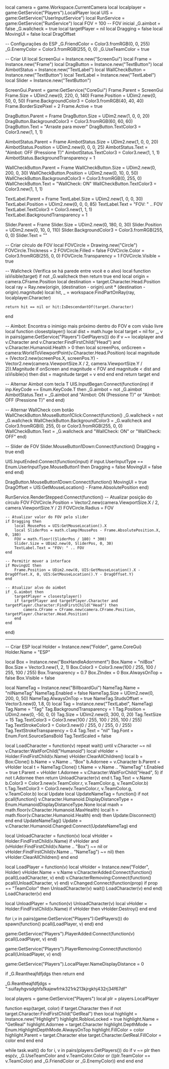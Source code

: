 local camera = game.Workspace.CurrentCamera
local localplayer = game:GetService("Players").LocalPlayer
local UIS = game:GetService("UserInputService")
local RunService = game:GetService("RunService")
local FOV = 100 -- FOV inicial
_G.aimbot = false
_G.wallcheck = true
local targetPlayer = nil
local Dragging = false
local MovingUI = false
local DragOffset

-- Configurações do ESP
_G.FriendColor = Color3.fromRGB(0, 0, 255)
_G.EnemyColor = Color3.fromRGB(255, 0, 0)
_G.UseTeamColor = true

-- Criar UI
local ScreenGui = Instance.new("ScreenGui")
local Frame = Instance.new("Frame")
local DragButton = Instance.new("TextButton")
local AimbotStatus = Instance.new("TextLabel")
local WallCheckButton = Instance.new("TextButton")
local TextLabel = Instance.new("TextLabel")
local Slider = Instance.new("TextButton")

ScreenGui.Parent = game:GetService("CoreGui")
Frame.Parent = ScreenGui
Frame.Size = UDim2.new(0, 220, 0, 140)
Frame.Position = UDim2.new(0, 50, 0, 50)
Frame.BackgroundColor3 = Color3.fromRGB(40, 40, 40)
Frame.BorderSizePixel = 2
Frame.Active = true

DragButton.Parent = Frame
DragButton.Size = UDim2.new(1, 0, 0, 20)
DragButton.BackgroundColor3 = Color3.fromRGB(60, 60, 60)
DragButton.Text = "Arraste para mover"
DragButton.TextColor3 = Color3.new(1, 1, 1)

AimbotStatus.Parent = Frame
AimbotStatus.Size = UDim2.new(1, 0, 0, 20)
AimbotStatus.Position = UDim2.new(0, 0, 0, 25)
AimbotStatus.Text = "Aimbot: OFF (Pressione T)"
AimbotStatus.TextColor3 = Color3.new(1, 1, 1)
AimbotStatus.BackgroundTransparency = 1

WallCheckButton.Parent = Frame
WallCheckButton.Size = UDim2.new(0, 200, 0, 30)
WallCheckButton.Position = UDim2.new(0, 10, 0, 50)
WallCheckButton.BackgroundColor3 = Color3.fromRGB(0, 255, 0)
WallCheckButton.Text = "WallCheck: ON"
WallCheckButton.TextColor3 = Color3.new(1, 1, 1)

TextLabel.Parent = Frame
TextLabel.Size = UDim2.new(1, 0, 0, 30)
TextLabel.Position = UDim2.new(0, 0, 0, 85)
TextLabel.Text = "FOV: " .. FOV
TextLabel.TextColor3 = Color3.new(1, 1, 1)
TextLabel.BackgroundTransparency = 1

Slider.Parent = Frame
Slider.Size = UDim2.new(0, 180, 0, 30)
Slider.Position = UDim2.new(0, 10, 0, 110)
Slider.BackgroundColor3 = Color3.fromRGB(255, 0, 0)
Slider.Text = ""

-- Criar círculo de FOV
local FOVCircle = Drawing.new("Circle")
FOVCircle.Thickness = 2
FOVCircle.Filled = false
FOVCircle.Color = Color3.fromRGB(255, 0, 0)
FOVCircle.Transparency = 1
FOVCircle.Visible = true

-- Wallcheck (Verifica se há parede entre você e o alvo)
local function isVisible(target)
    if not _G.wallcheck then return true end
    local origin = camera.CFrame.Position
    local destination = target.Character.Head.Position
    local ray = Ray.new(origin, (destination - origin).unit * (destination - origin).magnitude)
    local hit, _ = workspace:FindPartOnRay(ray, localplayer.Character)

    return hit == nil or hit:IsDescendantOf(target.Character)
end

-- Aimbot: Encontra o inimigo mais próximo dentro do FOV e com visão livre
local function closestplayer()
    local dist = math.huge
    local target = nil
    for _, v in pairs(game:GetService("Players"):GetPlayers()) do
        if v ~= localplayer and v.Character and v.Character:FindFirstChild("Head") and v.Character.Humanoid.Health > 0 then
            local screenPos, onScreen = camera:WorldToViewportPoint(v.Character.Head.Position)
            local magnitude = (Vector2.new(screenPos.X, screenPos.Y) - Vector2.new(camera.ViewportSize.X / 2, camera.ViewportSize.Y / 2)).Magnitude
            if onScreen and magnitude < FOV and magnitude < dist and isVisible(v) then
                dist = magnitude
                target = v
            end
        end
    end
    return target
end

-- Alternar Aimbot com tecla T
UIS.InputBegan:Connect(function(inp)
    if inp.KeyCode == Enum.KeyCode.T then
        _G.aimbot = not _G.aimbot
        AimbotStatus.Text = _G.aimbot and "Aimbot: ON (Pressione T)" or "Aimbot: OFF (Pressione T)"
    end
end)

-- Alternar WallCheck com botão
WallCheckButton.MouseButton1Click:Connect(function()
    _G.wallcheck = not _G.wallcheck
    WallCheckButton.BackgroundColor3 = _G.wallcheck and Color3.fromRGB(0, 255, 0) or Color3.fromRGB(255, 0, 0)
    WallCheckButton.Text = _G.wallcheck and "WallCheck: ON" or "WallCheck: OFF"
end)

-- Slider de FOV
Slider.MouseButton1Down:Connect(function()
    Dragging = true
end)

UIS.InputEnded:Connect(function(input)
    if input.UserInputType == Enum.UserInputType.MouseButton1 then
        Dragging = false
        MovingUI = false
    end
end)

DragButton.MouseButton1Down:Connect(function()
    MovingUI = true
    DragOffset = UIS:GetMouseLocation() - Frame.AbsolutePosition
end)

RunService.RenderStepped:Connect(function()
    -- Atualizar posição do círculo FOV
    FOVCircle.Position = Vector2.new(camera.ViewportSize.X / 2, camera.ViewportSize.Y / 2)
    FOVCircle.Radius = FOV

    -- Atualizar valor do FOV pelo slider
    if Dragging then
        local MousePos = UIS:GetMouseLocation().X
        local SliderPos = math.clamp(MousePos - Frame.AbsolutePosition.X, 0, 180)
        FOV = math.floor((SliderPos / 180) * 300)
        Slider.Size = UDim2.new(0, SliderPos, 0, 30)
        TextLabel.Text = "FOV: " .. FOV
    end

    -- Permitir mover a interface
    if MovingUI then
        Frame.Position = UDim2.new(0, UIS:GetMouseLocation().X - DragOffset.X, 0, UIS:GetMouseLocation().Y - DragOffset.Y)
    end

    -- Atualizar alvo do aimbot
    if _G.aimbot then
        targetPlayer = closestplayer()
        if targetPlayer and targetPlayer.Character and targetPlayer.Character:FindFirstChild("Head") then
            camera.CFrame = CFrame.new(camera.CFrame.Position, targetPlayer.Character.Head.Position)
        end
    end
end)

--------------------------------------------------------------------

-- Criar ESP
local Holder = Instance.new("Folder", game.CoreGui)
Holder.Name = "ESP"

local Box = Instance.new("BoxHandleAdornment")
Box.Name = "nilBox"
Box.Size = Vector3.new(1, 2, 1)
Box.Color3 = Color3.new(100 / 255, 100 / 255, 100 / 255)
Box.Transparency = 0.7
Box.ZIndex = 0
Box.AlwaysOnTop = false
Box.Visible = false

local NameTag = Instance.new("BillboardGui")
NameTag.Name = "nilNameTag"
NameTag.Enabled = false
NameTag.Size = UDim2.new(0, 200, 0, 50)
NameTag.AlwaysOnTop = true
NameTag.StudsOffset = Vector3.new(0, 1.8, 0)
local Tag = Instance.new("TextLabel", NameTag)
Tag.Name = "Tag"
Tag.BackgroundTransparency = 1
Tag.Position = UDim2.new(0, -50, 0, 0)
Tag.Size = UDim2.new(0, 300, 0, 20)
Tag.TextSize = 15
Tag.TextColor3 = Color3.new(100 / 255, 100 / 255, 100 / 255)
Tag.TextStrokeColor3 = Color3.new(0 / 255, 0 / 255, 0 / 255)
Tag.TextStrokeTransparency = 0.4
Tag.Text = "nil"
Tag.Font = Enum.Font.SourceSansBold
Tag.TextScaled = false

local LoadCharacter = function(v)
    repeat wait() until v.Character ~= nil
    v.Character:WaitForChild("Humanoid")
    local vHolder = Holder:FindFirstChild(v.Name)
    vHolder:ClearAllChildren()
    local b = Box:Clone()
    b.Name = v.Name .. "Box"
    b.Adornee = v.Character
    b.Parent = vHolder
    local t = NameTag:Clone()
    t.Name = v.Name .. "NameTag"
    t.Enabled = true
    t.Parent = vHolder
    t.Adornee = v.Character:WaitForChild("Head", 5)
    if not t.Adornee then
        return UnloadCharacter(v)
    end
    t.Tag.Text = v.Name
    b.Color3 = Color3.new(v.TeamColor.r, v.TeamColor.g, v.TeamColor.b)
    t.Tag.TextColor3 = Color3.new(v.TeamColor.r, v.TeamColor.g, v.TeamColor.b)
    local Update
    local UpdateNameTag = function()
        if not pcall(function()
            v.Character.Humanoid.DisplayDistanceType = Enum.HumanoidDisplayDistanceType.None
            local maxh = math.floor(v.Character.Humanoid.MaxHealth)
            local h = math.floor(v.Character.Humanoid.Health)
        end) then
            Update:Disconnect()
        end
    end
    UpdateNameTag()
    Update = v.Character.Humanoid.Changed:Connect(UpdateNameTag)
end

local UnloadCharacter = function(v)
    local vHolder = Holder:FindFirstChild(v.Name)
    if vHolder and (vHolder:FindFirstChild(v.Name .. "Box") ~= nil or vHolder:FindFirstChild(v.Name .. "NameTag") ~= nil) then
        vHolder:ClearAllChildren()
    end
end

local LoadPlayer = function(v)
    local vHolder = Instance.new("Folder", Holder)
    vHolder.Name = v.Name
    v.CharacterAdded:Connect(function()
        pcall(LoadCharacter, v)
    end)
    v.CharacterRemoving:Connect(function()
        pcall(UnloadCharacter, v)
    end)
    v.Changed:Connect(function(prop)
        if prop == "TeamColor" then
            UnloadCharacter(v)
            wait()
            LoadCharacter(v)
        end
    end)
    LoadCharacter(v)
end

local UnloadPlayer = function(v)
    UnloadCharacter(v)
    local vHolder = Holder:FindFirstChild(v.Name)
    if vHolder then
        vHolder:Destroy()
    end
end

for i,v in pairs(game:GetService("Players"):GetPlayers()) do
    spawn(function() pcall(LoadPlayer, v) end)
end

game:GetService("Players").PlayerAdded:Connect(function(v)
    pcall(LoadPlayer, v)
end)

game:GetService("Players").PlayerRemoving:Connect(function(v)
    pcall(UnloadPlayer, v)
end)

game:GetService("Players").LocalPlayer.NameDisplayDistance = 0

if _G.Reantheajfdfjdgs then
    return
end

_G.Reantheajfdfjdgs = ":suifayhgvsdghfsfkajewfrhk321rk213kjrgkhj432rj34f67df"

local players = game:GetService("Players")
local plr = players.LocalPlayer

function esp(target, color)
    if target.Character then
        if not target.Character:FindFirstChild("GetReal") then
            local highlight = Instance.new("Highlight")
            highlight.RobloxLocked = true
            highlight.Name = "GetReal"
            highlight.Adornee = target.Character
            highlight.DepthMode = Enum.HighlightDepthMode.AlwaysOnTop
            highlight.FillColor = color
            highlight.Parent = target.Character
        else
            target.Character.GetReal.FillColor = color
        end
    end
end

while task.wait() do
    for i, v in pairs(players:GetPlayers()) do
        if v ~= plr then
            esp(v, _G.UseTeamColor and v.TeamColor.Color or ((plr.TeamColor == v.TeamColor) and _G.FriendColor or _G.EnemyColor))
        end
    end
end
